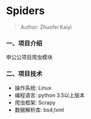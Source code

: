 # Spiders
> Author: Zhuofei Kaiyi

### 一、项目介绍
申公公项目爬虫模块

### 二、项目技术
* 操作系统: Linux
* 编程语言: python 3.5以上版本
* 爬虫框架: Scrapy
* 数据解析库: bs4;lxml


